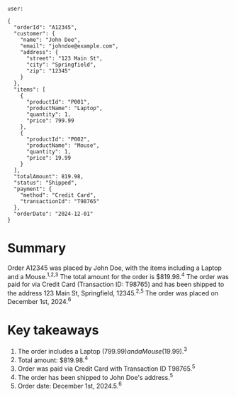 ﻿    user:

    {
      "orderId": "A12345",
      "customer": {  
        "name": "John Doe",
        "email": "johndoe@example.com",
        "address": {
          "street": "123 Main St",
          "city": "Springfield",
          "zip": "12345"
        }
      },
      "items": [
        {
          "productId": "P001",
          "productName": "Laptop",
          "quantity": 1,
          "price": 799.99
        },
        {
          "productId": "P002",
          "productName": "Mouse",
          "quantity": 1,
          "price": 19.99
        }
      ],
      "totalAmount": 819.98,
      "status": "Shipped",
      "payment": {
        "method": "Credit Card",
        "transactionId": "T98765"
      },
      "orderDate": "2024-12-01"
    }

# Summary
Order A12345 was placed by John Doe, with the items including a Laptop and a Mouse.<sup>1,2,3</sup> The total amount for the order is $819.98.<sup>4</sup> The order was paid for via Credit Card (Transaction ID: T98765) and has been shipped to the address 123 Main St, Springfield, 12345.<sup>2,5</sup> The order was placed on December 1st, 2024.<sup>6</sup>

# Key takeaways
1. The order includes a Laptop ($799.99) and a Mouse ($19.99).<sup>3</sup>
2. Total amount: $819.98.<sup>4</sup>
3. Order was paid via Credit Card with Transaction ID T98765.<sup>5</sup>
4. The order has been shipped to John Doe's address.<sup>5</sup>
5. Order date: December 1st, 2024.5.<sup>6</sup>
